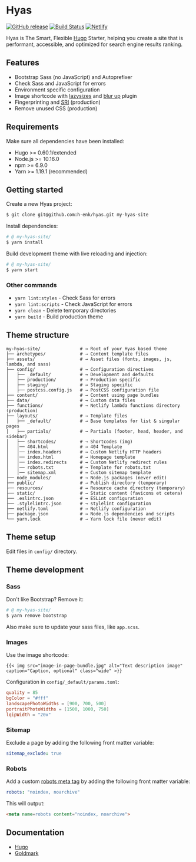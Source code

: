 # Hyas
[![GitHub release](https://img.shields.io/github/release/h-enk/hyas.svg?style=flat-square)](https://github.com/h-enk/hyas/releases)
[![Build Status](https://img.shields.io/travis/h-enk/hyas.svg?style=flat-square)](https://travis-ci.org/h-enk/hyas)
[![Netlify](https://img.shields.io/netlify/895a161c-86be-48a2-8c57-a8c5d68cd1a4?style=flat-square)](https://hyas.netlify.com/)

Hyas is The Smart, Flexible [Hugo](https://gohugo.io/) Starter, helping you create a site that is performant, accessible, and optimized for search engine results ranking.

## Features

- Bootstrap Sass (no JavaScript) and Autoprefixer
- Check Sass and JavaScript for errors
- Environment specific configuration
- Image shortcode with [lazysizes](https://github.com/aFarkas/lazysizes) and [blur up](https://github.com/aFarkas/lazysizes/tree/master/plugins/blur-up) plugin
- Fingerprinting and [SRI](https://developer.mozilla.org/en-US/docs/Web/Security/Subresource_Integrity) (production)
- Remove unused CSS (production)

## Requirements

Make sure all dependencies have been installed:

- Hugo >= 0.60.1/extended
- Node.js >= 10.16.0
- npm >= 6.9.0
- Yarn >= 1.19.1 (recommended)

## Getting started

Create a new Hyas project:

```bash
$ git clone git@github.com:h-enk/hyas.git my-hyas-site
```

Install dependencies:

```bash
# @ my-hyas-site/
$ yarn install
```

Build development theme with live reloading and injection:

```bash
# @ my-hyas-site/
$ yarn start
```

### Other commands
- `yarn lint:styles` - Check Sass for errors
- `yarn lint:scripts` - Check JavaScript for errors
- `yarn clean` - Delete temporary directories
- `yarn build` - Build production theme

## Theme structure

```shell
my-hyas-site/               # → Root of your Hyas based theme
├── archetypes/             # → Content template files
├── assets/                 # → Asset files (fonts, images, js, lambda, and sass)
├── config/                 # → Configuration directives
│   ├── _default/           # → Development and defaults
│   ├── production/         # → Production specific
│   ├── staging/            # → Staging specific
│   ├── postcss.config.js   # → PostCSS configuration file
├── content/                # → Content using page bundles
├── data/                   # → Custom data files
├── functions/              # → Netlify lambda functions directory (production)
├── layouts/                # → Template files
│   ├── _default/           # → Base templates for list & singular pages
│   ├── partials/           # → Partials (footer, head, header, and sidebar)
│   ├── shortcodes/         # → Shortcodes (img)
│   │── 404.html            # → 404 Template
│   │── index.headers       # → Custom Netlify HTTP headers
│   │── index.html          # → Homepage template
│   │── index.redirects     # → Custom Netlify redirect rules
│   │── robots.txt          # → Template for robots.txt
│   │── sitemap.xml         # → Custom sitemap template
├── node_modules/           # → Node.js packages (never edit)
├── public/                 # → Publish directory (temporary)
├── resources/              # → Resource cache directory (temporary)
├── static/                 # → Static content (favicons et cetera)
├── .eslintrc.json          # → ESLint configuration
├── .stylelintrc.json       # → stylelint configuration
├── netlify.toml            # → Netlify configuration
├── package.json            # → Node.js dependencies and scripts
└── yarn.lock               # → Yarn lock file (never edit)
```

## Theme setup
Edit files in `config/` directory.


## Theme development
### Sass

Don't like Bootstrap? Remove it:
```bash
# @ my-hyas-site/
$ yarn remove bootstrap
```
Also make sure to update your sass files, like `app.scss`.

### Images

Use the image shortcode:
```
{{< img src="image-in-page-bundle.jpg" alt="Text description image" caption="Caption, optional" class="wide" >}}
```

Configuration in `config/_default/params.toml`:

```toml
quality = 85
bgColor = "#fff"
landscapePhotoWidths = [900, 700, 500]
portraitPhotoWidths = [1500, 1000, 750]
lqipWidth = "20x"
```

### Sitemap
Exclude a page by adding the following front matter variable:
```yaml
sitemap_exclude: true
```

### Robots
Add a custom [robots meta tag](https://developers.google.com/search/reference/robots_meta_tag) by adding the following front matter variable:
```yaml
robots: "noindex, noarchive"
```
This will output:

```html
<meta name=robots content="noindex, noarchive">
```

## Documentation
- [Hugo](https://gohugo.io/documentation/)
- [Goldmark](https://github.com/yuin/goldmark/)
